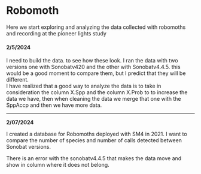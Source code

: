 # Robomoth

Here we start exploring and analyzing the data collected with robomoths and recording at the pioneer lights study

#### 2/5/2024

I need to build the data. to see how these look. I ran the data with two versions one with Sonobatv420 and the other with Sonobatv4.4.5. this would be a good moment to compare them, but I predict that they will be different.\
I have realized that a good way to analyze the data is to take in consideration the column X.Spp and the column X.Prob to to increase the data we have, then when cleaning the data we merge that one with the SppAccp and then we have more data.

------------------------------------------------------------------------

**2/07/2024**

I created a database for Robomoths deployed with SM4 in 2021. I want to compare the number of species and number of calls detected between Sonobat versions.

There is an error with the sonobatv4.4.5 that makes the data move and show in column where it does not belong.
